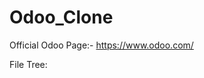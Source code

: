 # Odoo_Clone

Official Odoo Page:-
https://www.odoo.com/


File Tree: 
<!--
Odoo_Clone/
├─ Backend/
│  ├─ .env
│  ├─ .gitignore
│  ├─ Config/
│  │  └─ database.js
│  ├─ Model/
│  │  └─ userSchema.js
│  ├─ package-lock.json
│  ├─ package.json
│  └─ Server.js
├─ Frontend/
│  ├─ .gitignore
│  ├─ .vscode/
│  │  └─ settings.json
│  ├─ package-lock.json
│  ├─ package.json
│  ├─ public/
│  │  ├─ favicon.ico
│  │  ├─ index.html
│  │  ├─ manifest.json
│  │  └─ robots.txt
│  ├─ README.md
│  ├─ src/
│  │  ├─ App.css
│  │  ├─ App.js
│  │  ├─ App.test.js
│  │  ├─ Components/
│  │  │  ├─ Addbusiness.jsx
│  │  │  ├─ AppInHeader.jsx
│  │  │  ├─ BusinessInHeader.jsx
│  │  │  ├─ ChatBot.jsx
│  │  │  ├─ CommunityInHeader.jsx
│  │  │  ├─ ContactInHeader.jsx
│  │  │  ├─ Database.jsx
│  │  │  ├─ Displaytoggle.jsx
│  │  │  ├─ DownloadTheApp.jsx
│  │  │  ├─ Footer.jsx
│  │  │  ├─ Header.jsx
│  │  │  ├─ Home.jsx
│  │  │  ├─ IndustriesInHeader.jsx
│  │  │  ├─ Login.jsx
│  │  │  ├─ Main.jsx
│  │  │  ├─ PageNotFound.jsx
│  │  │  ├─ PricingInHeader.jsx
│  │  │  ├─ Profile.jsx
│  │  │  ├─ ProfileUserInHeader.jsx
│  │  │  ├─ Reset_password.jsx
│  │  │  ├─ SigninInHeader.jsx
│  │  │  ├─ Signup.jsx
│  │  │  ├─ Startfree.jsx
│  │  │  ├─ TryforFreeinHeader.jsx
│  │  │  └─ TryItForFree.jsx
│  │  ├─ Context/
│  │  │  └─ Counter.jsx
│  │  ├─ fonts/
│  │  │  ├─ brush-king-font.zip
│  │  │  ├─ BrushSignature-Rp7EV.otf
│  │  │  ├─ Caveat-Bold/
│  │  │  │  ├─ Caveat-Bold.ttf
│  │  │  │  └─ Caveat-Regular.ttf
│  │  │  ├─ qansa-brush-font.zip
│  │  │  ├─ space-crusaders-font/
│  │  │  │  ├─ SpaceCrusaders-x3DP0.ttf
│  │  │  │  └─ SpaceCrusadersItalic-ZV1Zx.ttf
│  │  │  └─ space-crusaders-font.zip
│  │  ├─ img/
│  │  │  ├─ AppStore.webp
│  │  │  ├─ arrow.png
│  │  │  ├─ arrow3.svg
│  │  │  ├─ arrow4.svg
│  │  │  ├─ arrow_doodle_1.svg
│  │  │  ├─ bgDesignTool.png
│  │  │  ├─ bgDesignToWhiteSection.png
│  │  │  ├─ bg_yellow_inMain1.svg
│  │  │  ├─ Bundle/
│  │  │  │  ├─ Accounting.svg
│  │  │  │  ├─ CRM.svg
│  │  │  │  ├─ Dashboard.svg
│  │  │  │  ├─ Discuss.svg
│  │  │  │  ├─ Documents.svg
│  │  │  │  ├─ Email Marketing.svg
│  │  │  │  ├─ Field Service.svg
│  │  │  │  ├─ Helpdesk.svg
│  │  │  │  ├─ HR.svg
│  │  │  │  ├─ Inventory.svg
│  │  │  │  ├─ Knowledge.svg
│  │  │  │  ├─ Manufacturing.svg
│  │  │  │  ├─ Planning.svg
│  │  │  │  ├─ Point of Sale.svg
│  │  │  │  ├─ Project.svg
│  │  │  │  ├─ Purchase.svg
│  │  │  │  ├─ Rental.svg
│  │  │  │  ├─ Sales.svg
│  │  │  │  ├─ Sign.svg
│  │  │  │  ├─ Social Marketing.svg
│  │  │  │  ├─ Studio.svg
│  │  │  │  ├─ Subscriptions.svg
│  │  │  │  ├─ Timesheets.svg
│  │  │  │  └─ Website.svg
│  │  │  ├─ cancel.svg
│  │  │  ├─ Comment.svg
│  │  │  ├─ Curly.png
│  │  │  ├─ designMain5.png
│  │  │  ├─ designToggle1.png
│  │  │  ├─ error404.png
│  │  │  ├─ happy_emoji.png
│  │  │  ├─ id-card.png
│  │  │  ├─ India.jpg
│  │  │  ├─ interface/
│  │  │  │  ├─ set_up.webp
│  │  │  │  ├─ speed_1.webp
│  │  │  │  ├─ speed_3.webp
│  │  │  │  ├─ speed_4.webp
│  │  │  │  └─ unique-value-2024.svg
│  │  │  ├─ Krish.png
│  │  │  ├─ KrishHackz.jpg
│  │  │  ├─ logout.png
│  │  │  ├─ minimize.png
│  │  │  ├─ odoologo.png
│  │  │  ├─ odoo_logo.webp
│  │  │  ├─ odoo_logo_white.png
│  │  │  ├─ PlayStore.webp
│  │  │  ├─ plus.png
│  │  │  ├─ ProfilePhoto/
│  │  │  │  ├─ Khushi.jpg
│  │  │  │  ├─ Krish.png
│  │  │  │  ├─ KrishHackz.jpg
│  │  │  │  ├─ lucky.jpg
│  │  │  │  ├─ pratik.jpg
│  │  │  │  ├─ profile-user.png
│  │  │  │  ├─ ronak.jpg
│  │  │  │  ├─ Shin-chan.jpg
│  │  │  │  └─ Zuveriya.jpg
│  │  │  ├─ QR1.png
│  │  │  ├─ send.png
│  │  │  ├─ servers.png
│  │  │  ├─ smile.png
│  │  │  ├─ SocialMedia/
│  │  │  │  ├─ call.png
│  │  │  │  ├─ facebook.webp
│  │  │  │  ├─ github.png
│  │  │  │  ├─ instagram.png
│  │  │  │  ├─ linkedin.jpg
│  │  │  │  ├─ whatsapp.webp
│  │  │  │  ├─ x.png
│  │  │  │  ├─ youtube.png
│  │  │  │  └─ youtubeIcon.svg
│  │  │  ├─ TechTools/
│  │  │  │  ├─ device_expenses.webp
│  │  │  │  ├─ device_frontdesk.webp
│  │  │  │  ├─ device_inventory.webp
│  │  │  │  ├─ device_iot.webp
│  │  │  │  ├─ device_kiosk.webp
│  │  │  │  ├─ device_pos.webp
│  │  │  │  ├─ device_shopfloor.webp
│  │  │  │  ├─ iphone.png
│  │  │  │  ├─ iphoneMockup.png
│  │  │  │  ├─ iphoneMockup2.png
│  │  │  │  └─ laptopMockup.png
│  │  │  ├─ USA-flag.webp
│  │  │  └─ {.png
│  │  ├─ index.css
│  │  ├─ index.js
│  │  ├─ logo.svg
│  │  ├─ reportWebVitals.js
│  │  ├─ setupTests.js
│  │  ├─ Style/
│  │  │  ├─ Addbusiness.css
│  │  │  ├─ ChatBot.css
│  │  │  ├─ Displaytoggle.css
│  │  │  ├─ DownloadTheApp.css
│  │  │  ├─ Footer.css
│  │  │  ├─ Header.css
│  │  │  ├─ Home.css
│  │  │  ├─ Login.css
│  │  │  ├─ Main.css
│  │  │  ├─ PageNotFound.css
│  │  │  ├─ ProfileUserInHeader.css
│  │  │  ├─ Reset_password.css
│  │  │  ├─ SigninInHeader.css
│  │  │  ├─ Signup.css
│  │  │  ├─ Startfree.css
│  │  │  └─ TryforFreeinHeader.css
│  │  └─ video/
│  │     ├─ ctrl-k-630.gif
│  │     └─ video_homepage.mp4
│  └─ tailwind.config.js
└─ README.md
-->
